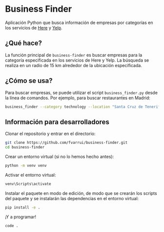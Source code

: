 # Business Finder

Aplicación Python que busca información de empresas por categorías en los servicios de [Here](https://here.com) y [Yelp](https://yelp.com).

## ¿Qué hace?

La función principal de `business-finder` es buscar empresas para la categoría especificada en los servicios de Here y Yelp. La búsqueda se realiza en un radio de 15 km alrededor de la ubicación especificada.

## ¿Cómo se usa?

Para buscar empresas, se puede utilizar el script `business_finder.py` desde la línea de comandos. Por ejemplo, para buscar restaurantes en Madrid:

```bash
business_finder --category technology --location "Santa Cruz de Tenerife, Spain"
```


## Información para desarrolladores

Clonar el repositorio y entrar en el directorio:

```bash
git clone https://github.com/fvarrui/business-finder.git
cd business-finder
```

Crear un entorno virtual (si no lo hemos hecho antes):

```bash
python -m venv venv
```

Activar el entorno virtual:

```bash
venv\Scripts\activate
```

Instalar el paquete en modo de edición, de modo que se crearán los scripts del paquete y se instalarán las dependencias en el entorno virtual:

```bash
pip install -e .
```

¡Y a programar!

```bash
code .
```
